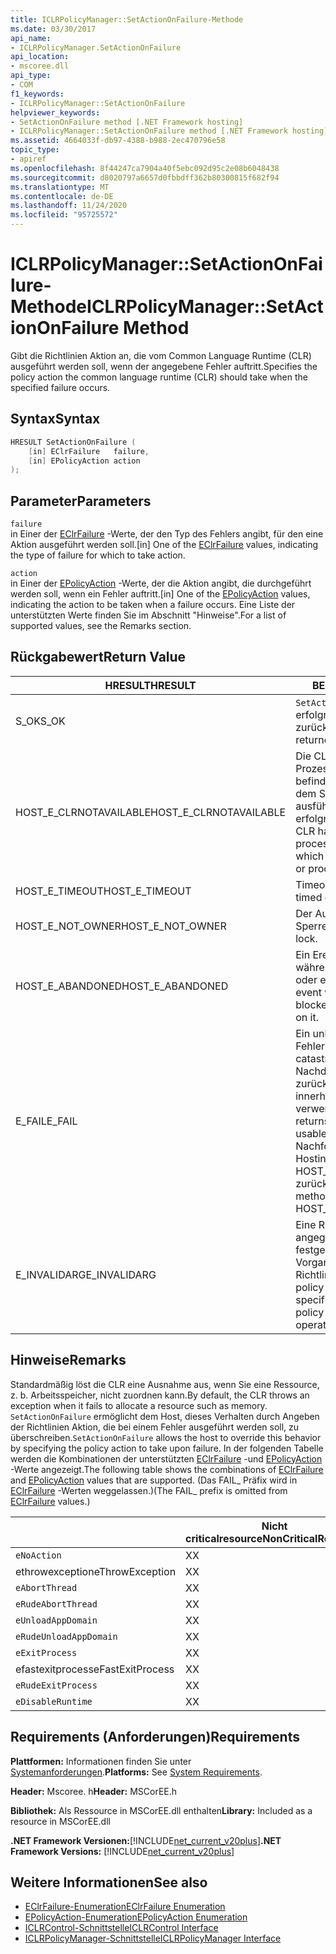 ```yaml
---
title: ICLRPolicyManager::SetActionOnFailure-Methode
ms.date: 03/30/2017
api_name:
- ICLRPolicyManager.SetActionOnFailure
api_location:
- mscoree.dll
api_type:
- COM
f1_keywords:
- ICLRPolicyManager::SetActionOnFailure
helpviewer_keywords:
- SetActionOnFailure method [.NET Framework hosting]
- ICLRPolicyManager::SetActionOnFailure method [.NET Framework hosting]
ms.assetid: 4664033f-db97-4388-b988-2ec470796e58
topic_type:
- apiref
ms.openlocfilehash: 8f44247ca7904a40f5ebc092d95c2e08b6048438
ms.sourcegitcommit: d8020797a6657d0fbbdff362b80300815f682f94
ms.translationtype: MT
ms.contentlocale: de-DE
ms.lasthandoff: 11/24/2020
ms.locfileid: "95725572"
---
```

# <a name="iclrpolicymanagersetactiononfailure-method"></a><span data-ttu-id="5ce65-102">ICLRPolicyManager::SetActionOnFailure-Methode</span><span class="sxs-lookup"><span data-stu-id="5ce65-102">ICLRPolicyManager::SetActionOnFailure Method</span></span>

<span data-ttu-id="5ce65-103">Gibt die Richtlinien Aktion an, die vom Common Language Runtime (CLR) ausgeführt werden soll, wenn der angegebene Fehler auftritt.</span><span class="sxs-lookup"><span data-stu-id="5ce65-103">Specifies the policy action the common language runtime (CLR) should take when the specified failure occurs.</span></span>  
  
## <a name="syntax"></a><span data-ttu-id="5ce65-104">Syntax</span><span class="sxs-lookup"><span data-stu-id="5ce65-104">Syntax</span></span>  
  
```cpp  
HRESULT SetActionOnFailure (  
    [in] EClrFailure   failure,  
    [in] EPolicyAction action  
);  
```  
  
## <a name="parameters"></a><span data-ttu-id="5ce65-105">Parameter</span><span class="sxs-lookup"><span data-stu-id="5ce65-105">Parameters</span></span>  

 `failure`  
 <span data-ttu-id="5ce65-106">in Einer der [EClrFailure](eclrfailure-enumeration.md) -Werte, der den Typ des Fehlers angibt, für den eine Aktion ausgeführt werden soll.</span><span class="sxs-lookup"><span data-stu-id="5ce65-106">[in] One of the [EClrFailure](eclrfailure-enumeration.md) values, indicating the type of failure for which to take action.</span></span>  
  
 `action`  
 <span data-ttu-id="5ce65-107">in Einer der [EPolicyAction](epolicyaction-enumeration.md) -Werte, der die Aktion angibt, die durchgeführt werden soll, wenn ein Fehler auftritt.</span><span class="sxs-lookup"><span data-stu-id="5ce65-107">[in] One of the [EPolicyAction](epolicyaction-enumeration.md) values, indicating the action to be taken when a failure occurs.</span></span> <span data-ttu-id="5ce65-108">Eine Liste der unterstützten Werte finden Sie im Abschnitt "Hinweise".</span><span class="sxs-lookup"><span data-stu-id="5ce65-108">For a list of supported values, see the Remarks section.</span></span>  
  
## <a name="return-value"></a><span data-ttu-id="5ce65-109">Rückgabewert</span><span class="sxs-lookup"><span data-stu-id="5ce65-109">Return Value</span></span>  
  
|<span data-ttu-id="5ce65-110">HRESULT</span><span class="sxs-lookup"><span data-stu-id="5ce65-110">HRESULT</span></span>|<span data-ttu-id="5ce65-111">BESCHREIBUNG</span><span class="sxs-lookup"><span data-stu-id="5ce65-111">Description</span></span>|  
|-------------|-----------------|  
|<span data-ttu-id="5ce65-112">S_OK</span><span class="sxs-lookup"><span data-stu-id="5ce65-112">S_OK</span></span>|<span data-ttu-id="5ce65-113">`SetActionOnFailure` wurde erfolgreich zurückgegeben.</span><span class="sxs-lookup"><span data-stu-id="5ce65-113">`SetActionOnFailure` returned successfully.</span></span>|  
|<span data-ttu-id="5ce65-114">HOST_E_CLRNOTAVAILABLE</span><span class="sxs-lookup"><span data-stu-id="5ce65-114">HOST_E_CLRNOTAVAILABLE</span></span>|<span data-ttu-id="5ce65-115">Die CLR wurde nicht in einen Prozess geladen, oder die CLR befindet sich in einem Zustand, in dem Sie verwalteten Code nicht ausführen oder den-Befehl nicht erfolgreich verarbeiten kann.</span><span class="sxs-lookup"><span data-stu-id="5ce65-115">The CLR has not been loaded into a process, or the CLR is in a state in which it cannot run managed code or process the call successfully.</span></span>|  
|<span data-ttu-id="5ce65-116">HOST_E_TIMEOUT</span><span class="sxs-lookup"><span data-stu-id="5ce65-116">HOST_E_TIMEOUT</span></span>|<span data-ttu-id="5ce65-117">Timeout des Aufrufes.</span><span class="sxs-lookup"><span data-stu-id="5ce65-117">The call timed out.</span></span>|  
|<span data-ttu-id="5ce65-118">HOST_E_NOT_OWNER</span><span class="sxs-lookup"><span data-stu-id="5ce65-118">HOST_E_NOT_OWNER</span></span>|<span data-ttu-id="5ce65-119">Der Aufrufer ist nicht Besitzer der Sperre.</span><span class="sxs-lookup"><span data-stu-id="5ce65-119">The caller does not own the lock.</span></span>|  
|<span data-ttu-id="5ce65-120">HOST_E_ABANDONED</span><span class="sxs-lookup"><span data-stu-id="5ce65-120">HOST_E_ABANDONED</span></span>|<span data-ttu-id="5ce65-121">Ein Ereignis wurde abgebrochen, während ein blockierter Thread oder eine Fiber darauf wartete.</span><span class="sxs-lookup"><span data-stu-id="5ce65-121">An event was canceled while a blocked thread or fiber was waiting on it.</span></span>|  
|<span data-ttu-id="5ce65-122">E_FAIL</span><span class="sxs-lookup"><span data-stu-id="5ce65-122">E_FAIL</span></span>|<span data-ttu-id="5ce65-123">Ein unbekannter schwerwiegender Fehler ist aufgetreten.</span><span class="sxs-lookup"><span data-stu-id="5ce65-123">An unknown catastrophic failure occurred.</span></span> <span data-ttu-id="5ce65-124">Nachdem eine Methode E_FAIL zurückgegeben hat, kann die CLR innerhalb des Prozesses nicht mehr verwendet werden.</span><span class="sxs-lookup"><span data-stu-id="5ce65-124">After a method returns E_FAIL, the CLR is no longer usable within the process.</span></span> <span data-ttu-id="5ce65-125">Nachfolgende Aufrufe von Hostingmethoden geben HOST_E_CLRNOTAVAILABLE zurück.</span><span class="sxs-lookup"><span data-stu-id="5ce65-125">Subsequent calls to hosting methods return HOST_E_CLRNOTAVAILABLE.</span></span>|  
|<span data-ttu-id="5ce65-126">E_INVALIDARG</span><span class="sxs-lookup"><span data-stu-id="5ce65-126">E_INVALIDARG</span></span>|<span data-ttu-id="5ce65-127">Eine Richtlinien Aktion kann für den angegebenen Vorgang nicht festgelegt werden, oder für den Vorgang wurde eine ungültige Richtlinien Aktion angegeben.</span><span class="sxs-lookup"><span data-stu-id="5ce65-127">A policy action cannot be set for the specified operation, or an invalid policy action was specified for the operation.</span></span>|  
  
## <a name="remarks"></a><span data-ttu-id="5ce65-128">Hinweise</span><span class="sxs-lookup"><span data-stu-id="5ce65-128">Remarks</span></span>  

 <span data-ttu-id="5ce65-129">Standardmäßig löst die CLR eine Ausnahme aus, wenn Sie eine Ressource, z. b. Arbeitsspeicher, nicht zuordnen kann.</span><span class="sxs-lookup"><span data-stu-id="5ce65-129">By default, the CLR throws an exception when it fails to allocate a resource such as memory.</span></span> <span data-ttu-id="5ce65-130">`SetActionOnFailure` ermöglicht dem Host, dieses Verhalten durch Angeben der Richtlinien Aktion, die bei einem Fehler ausgeführt werden soll, zu überschreiben.</span><span class="sxs-lookup"><span data-stu-id="5ce65-130">`SetActionOnFailure` allows the host to override this behavior by specifying the policy action to take upon failure.</span></span> <span data-ttu-id="5ce65-131">In der folgenden Tabelle werden die Kombinationen der unterstützten [EClrFailure](eclrfailure-enumeration.md) -und [EPolicyAction](epolicyaction-enumeration.md) -Werte angezeigt.</span><span class="sxs-lookup"><span data-stu-id="5ce65-131">The following table shows the combinations of [EClrFailure](eclrfailure-enumeration.md) and [EPolicyAction](epolicyaction-enumeration.md) values that are supported.</span></span> <span data-ttu-id="5ce65-132">(Das FAIL_ Präfix wird in [EClrFailure](eclrfailure-enumeration.md) -Werten weggelassen.)</span><span class="sxs-lookup"><span data-stu-id="5ce65-132">(The FAIL_ prefix is omitted from [EClrFailure](eclrfailure-enumeration.md) values.)</span></span>  
  
||<span data-ttu-id="5ce65-133">Nicht criticalresource</span><span class="sxs-lookup"><span data-stu-id="5ce65-133">NonCriticalResource</span></span>|<span data-ttu-id="5ce65-134">Criticalresource</span><span class="sxs-lookup"><span data-stu-id="5ce65-134">CriticalResource</span></span>|<span data-ttu-id="5ce65-135">Fatalruntime</span><span class="sxs-lookup"><span data-stu-id="5ce65-135">FatalRuntime</span></span>|<span data-ttu-id="5ce65-136">Waisen-edlock</span><span class="sxs-lookup"><span data-stu-id="5ce65-136">OrphanedLock</span></span>|<span data-ttu-id="5ce65-137">StackOverflow</span><span class="sxs-lookup"><span data-stu-id="5ce65-137">StackOverflow</span></span>|<span data-ttu-id="5ce65-138">Zugriffsverletzung</span><span class="sxs-lookup"><span data-stu-id="5ce65-138">AccessViolation</span></span>|<span data-ttu-id="5ce65-139">Code Contract</span><span class="sxs-lookup"><span data-stu-id="5ce65-139">CodeContract</span></span>|  
|-|-------------------------|----------------------|------------------|------------------|-------------------|---------------------|------------------|  
|`eNoAction`|<span data-ttu-id="5ce65-140">X</span><span class="sxs-lookup"><span data-stu-id="5ce65-140">X</span></span>|<span data-ttu-id="5ce65-141">X</span><span class="sxs-lookup"><span data-stu-id="5ce65-141">X</span></span>||||<span data-ttu-id="5ce65-142">–</span><span class="sxs-lookup"><span data-stu-id="5ce65-142">N/A</span></span>||  
|<span data-ttu-id="5ce65-143">ethrowexception</span><span class="sxs-lookup"><span data-stu-id="5ce65-143">eThrowException</span></span>|<span data-ttu-id="5ce65-144">X</span><span class="sxs-lookup"><span data-stu-id="5ce65-144">X</span></span>|<span data-ttu-id="5ce65-145">X</span><span class="sxs-lookup"><span data-stu-id="5ce65-145">X</span></span>||||<span data-ttu-id="5ce65-146">–</span><span class="sxs-lookup"><span data-stu-id="5ce65-146">N/A</span></span>||  
|`eAbortThread`|<span data-ttu-id="5ce65-147">X</span><span class="sxs-lookup"><span data-stu-id="5ce65-147">X</span></span>|<span data-ttu-id="5ce65-148">X</span><span class="sxs-lookup"><span data-stu-id="5ce65-148">X</span></span>||||<span data-ttu-id="5ce65-149">–</span><span class="sxs-lookup"><span data-stu-id="5ce65-149">N/A</span></span>|<span data-ttu-id="5ce65-150">X</span><span class="sxs-lookup"><span data-stu-id="5ce65-150">X</span></span>|  
|`eRudeAbortThread`|<span data-ttu-id="5ce65-151">X</span><span class="sxs-lookup"><span data-stu-id="5ce65-151">X</span></span>|<span data-ttu-id="5ce65-152">X</span><span class="sxs-lookup"><span data-stu-id="5ce65-152">X</span></span>||||<span data-ttu-id="5ce65-153">–</span><span class="sxs-lookup"><span data-stu-id="5ce65-153">N/A</span></span>|<span data-ttu-id="5ce65-154">X</span><span class="sxs-lookup"><span data-stu-id="5ce65-154">X</span></span>|  
|`eUnloadAppDomain`|<span data-ttu-id="5ce65-155">X</span><span class="sxs-lookup"><span data-stu-id="5ce65-155">X</span></span>|<span data-ttu-id="5ce65-156">X</span><span class="sxs-lookup"><span data-stu-id="5ce65-156">X</span></span>||<span data-ttu-id="5ce65-157">X</span><span class="sxs-lookup"><span data-stu-id="5ce65-157">X</span></span>||<span data-ttu-id="5ce65-158">–</span><span class="sxs-lookup"><span data-stu-id="5ce65-158">N/A</span></span>|<span data-ttu-id="5ce65-159">X</span><span class="sxs-lookup"><span data-stu-id="5ce65-159">X</span></span>|  
|`eRudeUnloadAppDomain`|<span data-ttu-id="5ce65-160">X</span><span class="sxs-lookup"><span data-stu-id="5ce65-160">X</span></span>|<span data-ttu-id="5ce65-161">X</span><span class="sxs-lookup"><span data-stu-id="5ce65-161">X</span></span>||<span data-ttu-id="5ce65-162">X</span><span class="sxs-lookup"><span data-stu-id="5ce65-162">X</span></span>|<span data-ttu-id="5ce65-163">X</span><span class="sxs-lookup"><span data-stu-id="5ce65-163">X</span></span>|<span data-ttu-id="5ce65-164">–</span><span class="sxs-lookup"><span data-stu-id="5ce65-164">N/A</span></span>|<span data-ttu-id="5ce65-165">X</span><span class="sxs-lookup"><span data-stu-id="5ce65-165">X</span></span>|  
|`eExitProcess`|<span data-ttu-id="5ce65-166">X</span><span class="sxs-lookup"><span data-stu-id="5ce65-166">X</span></span>|<span data-ttu-id="5ce65-167">X</span><span class="sxs-lookup"><span data-stu-id="5ce65-167">X</span></span>||<span data-ttu-id="5ce65-168">X</span><span class="sxs-lookup"><span data-stu-id="5ce65-168">X</span></span>|<span data-ttu-id="5ce65-169">X</span><span class="sxs-lookup"><span data-stu-id="5ce65-169">X</span></span>|<span data-ttu-id="5ce65-170">–</span><span class="sxs-lookup"><span data-stu-id="5ce65-170">N/A</span></span>|<span data-ttu-id="5ce65-171">X</span><span class="sxs-lookup"><span data-stu-id="5ce65-171">X</span></span>|  
|<span data-ttu-id="5ce65-172">efastexitprocess</span><span class="sxs-lookup"><span data-stu-id="5ce65-172">eFastExitProcess</span></span>|<span data-ttu-id="5ce65-173">X</span><span class="sxs-lookup"><span data-stu-id="5ce65-173">X</span></span>|<span data-ttu-id="5ce65-174">X</span><span class="sxs-lookup"><span data-stu-id="5ce65-174">X</span></span>||<span data-ttu-id="5ce65-175">X</span><span class="sxs-lookup"><span data-stu-id="5ce65-175">X</span></span>|<span data-ttu-id="5ce65-176">X</span><span class="sxs-lookup"><span data-stu-id="5ce65-176">X</span></span>|<span data-ttu-id="5ce65-177">–</span><span class="sxs-lookup"><span data-stu-id="5ce65-177">N/A</span></span>||  
|`eRudeExitProcess`|<span data-ttu-id="5ce65-178">X</span><span class="sxs-lookup"><span data-stu-id="5ce65-178">X</span></span>|<span data-ttu-id="5ce65-179">X</span><span class="sxs-lookup"><span data-stu-id="5ce65-179">X</span></span>|<span data-ttu-id="5ce65-180">X</span><span class="sxs-lookup"><span data-stu-id="5ce65-180">X</span></span>|<span data-ttu-id="5ce65-181">X</span><span class="sxs-lookup"><span data-stu-id="5ce65-181">X</span></span>|<span data-ttu-id="5ce65-182">X</span><span class="sxs-lookup"><span data-stu-id="5ce65-182">X</span></span>|<span data-ttu-id="5ce65-183">–</span><span class="sxs-lookup"><span data-stu-id="5ce65-183">N/A</span></span>||  
|`eDisableRuntime`|<span data-ttu-id="5ce65-184">X</span><span class="sxs-lookup"><span data-stu-id="5ce65-184">X</span></span>|<span data-ttu-id="5ce65-185">X</span><span class="sxs-lookup"><span data-stu-id="5ce65-185">X</span></span>|<span data-ttu-id="5ce65-186">X</span><span class="sxs-lookup"><span data-stu-id="5ce65-186">X</span></span>|<span data-ttu-id="5ce65-187">X</span><span class="sxs-lookup"><span data-stu-id="5ce65-187">X</span></span>|<span data-ttu-id="5ce65-188">X</span><span class="sxs-lookup"><span data-stu-id="5ce65-188">X</span></span>|<span data-ttu-id="5ce65-189">–</span><span class="sxs-lookup"><span data-stu-id="5ce65-189">N/A</span></span>||  
  
## <a name="requirements"></a><span data-ttu-id="5ce65-190">Requirements (Anforderungen)</span><span class="sxs-lookup"><span data-stu-id="5ce65-190">Requirements</span></span>  

 <span data-ttu-id="5ce65-191">**Plattformen:** Informationen finden Sie unter [Systemanforderungen](../../get-started/system-requirements.md).</span><span class="sxs-lookup"><span data-stu-id="5ce65-191">**Platforms:** See [System Requirements](../../get-started/system-requirements.md).</span></span>  
  
 <span data-ttu-id="5ce65-192">**Header:** Mscoree. h</span><span class="sxs-lookup"><span data-stu-id="5ce65-192">**Header:** MSCorEE.h</span></span>  
  
 <span data-ttu-id="5ce65-193">**Bibliothek:** Als Ressource in MSCorEE.dll enthalten</span><span class="sxs-lookup"><span data-stu-id="5ce65-193">**Library:** Included as a resource in MSCorEE.dll</span></span>  
  
 <span data-ttu-id="5ce65-194">**.NET Framework Versionen:**[!INCLUDE[net_current_v20plus](../../../../includes/net-current-v20plus-md.md)]</span><span class="sxs-lookup"><span data-stu-id="5ce65-194">**.NET Framework Versions:** [!INCLUDE[net_current_v20plus](../../../../includes/net-current-v20plus-md.md)]</span></span>  
  
## <a name="see-also"></a><span data-ttu-id="5ce65-195">Weitere Informationen</span><span class="sxs-lookup"><span data-stu-id="5ce65-195">See also</span></span>

- [<span data-ttu-id="5ce65-196">EClrFailure-Enumeration</span><span class="sxs-lookup"><span data-stu-id="5ce65-196">EClrFailure Enumeration</span></span>](eclrfailure-enumeration.md)
- [<span data-ttu-id="5ce65-197">EPolicyAction-Enumeration</span><span class="sxs-lookup"><span data-stu-id="5ce65-197">EPolicyAction Enumeration</span></span>](epolicyaction-enumeration.md)
- [<span data-ttu-id="5ce65-198">ICLRControl-Schnittstelle</span><span class="sxs-lookup"><span data-stu-id="5ce65-198">ICLRControl Interface</span></span>](iclrcontrol-interface.md)
- [<span data-ttu-id="5ce65-199">ICLRPolicyManager-Schnittstelle</span><span class="sxs-lookup"><span data-stu-id="5ce65-199">ICLRPolicyManager Interface</span></span>](iclrpolicymanager-interface.md)
